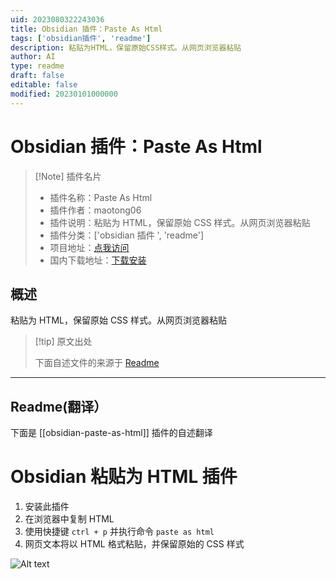 ```yaml
---
uid: 2023080322243036
title: Obsidian 插件：Paste As Html
tags: ['obsidian插件', 'readme']
description: 粘贴为HTML，保留原始CSS样式。从网页浏览器粘贴
author: AI
type: readme
draft: false
editable: false
modified: 20230101000000
---
```


# Obsidian 插件：Paste As Html

> [!Note] 插件名片
> - 插件名称：Paste As Html
> - 插件作者：maotong06
> - 插件说明：粘贴为 HTML，保留原始 CSS 样式。从网页浏览器粘贴
> - 插件分类：['obsidian 插件 ', 'readme']
> - 项目地址：[点我访问](https://github.com/maotong06/obsidian-paste-as-html-plugin)
> - 国内下载地址：[下载安装](https://pkmer.cn/products/plugin/pluginMarket/?obsidian-paste-as-html)

## 概述

粘贴为 HTML，保留原始 CSS 样式。从网页浏览器粘贴

> [!tip] 原文出处
>
>下面自述文件的来源于 [Readme](https://ghproxy.net/https://raw.githubusercontent.com/maotong06/obsidian-paste-as-html-plugin/main/README.md)
>

---

## Readme(翻译）

下面是 [[obsidian-paste-as-html]] 插件的自述翻译

# Obsidian 粘贴为 HTML 插件

1. 安装此插件
2. 在浏览器中复制 HTML
3. 使用快捷键 `ctrl + p` 并执行命令 `paste as html`
4. 网页文本将以 HTML 格式粘贴，并保留原始的 CSS 样式

![Alt text](%E5%8A%A8%E7%94%BB.gif)
